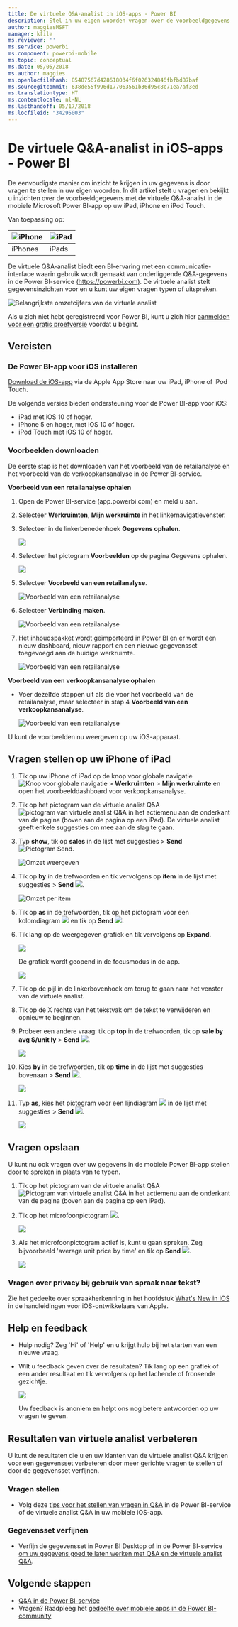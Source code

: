 ```yaml
---
title: De virtuele Q&A-analist in iOS-apps - Power BI
description: Stel in uw eigen woorden vragen over de voorbeeldgegevens aan de virtuele Q&A-analist in de mobiele Power BI-app op uw iOS-apparaat.
author: maggiesMSFT
manager: kfile
ms.reviewer: ''
ms.service: powerbi
ms.component: powerbi-mobile
ms.topic: conceptual
ms.date: 05/05/2018
ms.author: maggies
ms.openlocfilehash: 85487567d428618034f6f026324846fbfbd87baf
ms.sourcegitcommit: 638de55f996d177063561b36d95c8c71ea7af3ed
ms.translationtype: HT
ms.contentlocale: nl-NL
ms.lasthandoff: 05/17/2018
ms.locfileid: "34295003"
---
```

# <a name="qa-virtual-analyst-in-ios-apps---power-bi"></a>De virtuele Q&A-analist in iOS-apps - Power BI

De eenvoudigste manier om inzicht te krijgen in uw gegevens is door vragen te stellen in uw eigen woorden. In dit artikel stelt u vragen en bekijkt u inzichten over de voorbeeldgegevens met de virtuele Q&A-analist in de mobiele Microsoft Power BI-app op uw iPad, iPhone en iPod Touch. 

Van toepassing op:

| ![iPhone](media/mobile-apps-ios-qna/iphone-logo-50-px.png) | ![iPad](media/mobile-apps-ios-qna/ipad-logo-50-px.png) |
|:--- |:--- |
| iPhones |iPads |

De virtuele Q&A-analist biedt een BI-ervaring met een communicatie-interface waarin gebruik wordt gemaakt van onderliggende Q&A-gegevens in de Power BI-service [(https://powerbi.com)](https://powerbi.com). De virtuele analist stelt gegevensinzichten voor en u kunt uw eigen vragen typen of uitspreken.

![Belangrijkste omzetcijfers van de virtuele analist](media/mobile-apps-ios-qna/power-bi-ios-q-n-a-top-sale-intro.png)

Als u zich niet hebt geregistreerd voor Power BI, kunt u zich hier [aanmelden voor een gratis proefversie](https://app.powerbi.com/signupredirect?pbi_source=web) voordat u begint.

## <a name="prerequisites"></a>Vereisten

### <a name="install-the-power-bi-for-ios-app"></a>De Power BI-app voor iOS installeren
[Download de iOS-app](http://go.microsoft.com/fwlink/?LinkId=522062 "De iPhone-app downloaden") via de Apple App Store naar uw iPad, iPhone of iPod Touch.

De volgende versies bieden ondersteuning voor de Power BI-app voor iOS:
- iPad met iOS 10 of hoger.
- iPhone 5 en hoger, met iOS 10 of hoger. 
- iPod Touch met iOS 10 of hoger.

### <a name="download-samples"></a>Voorbeelden downloaden
De eerste stap is het downloaden van het voorbeeld van de retailanalyse en het voorbeeld van de verkoopkansanalyse in de Power BI-service.

**Voorbeeld van een retailanalyse ophalen**

1. Open de Power BI-service (app.powerbi.com) en meld u aan.

2. Selecteer **Werkruimten**, **Mijn werkruimte** in het linkernavigatievenster.

3. Selecteer in de linkerbenedenhoek **Gegevens ophalen**.
   
    ![](media/mobile-apps-ios-qna/power-bi-get-data.png)

3. Selecteer het pictogram **Voorbeelden** op de pagina Gegevens ophalen.
   
   ![](media/mobile-apps-ios-qna/power-bi-samples-icon.png)

4. Selecteer **Voorbeeld van een retailanalyse**.
 
    ![Voorbeeld van een retailanalyse](media/mobile-apps-ios-qna/power-bi-rs.png)
 
8. Selecteer **Verbinding maken**.  
  
   ![Voorbeeld van een retailanalyse](media/mobile-apps-ios-qna/retail16.png)
   
5. Het inhoudspakket wordt geïmporteerd in Power BI en er wordt een nieuw dashboard, nieuw rapport en een nieuwe gegevensset toegevoegd aan de huidige werkruimte.
   
   ![Voorbeeld van een retailanalyse](media/mobile-apps-ios-qna/power-bi-service-retail-sample.png)

**Voorbeeld van een verkoopkansanalyse ophalen**

- Voer dezelfde stappen uit als die voor het voorbeeld van de retailanalyse, maar selecteer in stap 4 **Voorbeeld van een verkoopkansanalyse**.

    ![Voorbeeld van een retailanalyse](media/mobile-apps-ios-qna/power-bi-oa.png)
  
U kunt de voorbeelden nu weergeven op uw iOS-apparaat.

## <a name="try-asking-questions-on-your-iphone-or-ipad"></a>Vragen stellen op uw iPhone of iPad
1. Tik op uw iPhone of iPad op de knop voor globale navigatie ![Knop voor globale navigatie](media/mobile-ipad-app-get-started/power-bi-iphone-global-nav-button.png) > **Werkruimten** > **Mijn werkruimte** en open het voorbeelddashboard voor verkoopkansanalyse.

2. Tik op het pictogram van de virtuele analist Q&A ![pictogram van virtuele analist Q&A](media/mobile-apps-ios-qna/power-bi-ios-q-n-a-icon.png) in het actiemenu aan de onderkant van de pagina (boven aan de pagina op een iPad).
     De virtuele analist geeft enkele suggesties om mee aan de slag te gaan.
3. Typ **show**, tik op **sales** in de lijst met suggesties > **Send** ![Pictogram Send](media/mobile-apps-ios-qna/power-bi-ios-qna-send-icon.png).

    ![Omzet weergeven](media/mobile-apps-ios-qna/power-bi-ios-q-n-a-show-sales.png)
4. Tik op **by** in de trefwoorden en tik vervolgens op **item** in de lijst met suggesties > **Send** ![](media/mobile-apps-ios-qna/power-bi-ios-qna-send-icon.png).

    ![Omzet per item](media/mobile-apps-ios-qna/power-bi-ios-q-n-a-sale-by-item.png)
5. Tik op **as** in de trefwoorden, tik op het pictogram voor een kolomdiagram ![](media/mobile-apps-ios-qna/power-bi-ios-q-n-a-column-chart-icon.png) en tik op **Send** ![](media/mobile-apps-ios-qna/power-bi-ios-qna-send-icon.png).
6. Tik lang op de weergegeven grafiek en tik vervolgens op **Expand**.

    ![](media/mobile-apps-ios-qna/power-bi-ios-q-n-a-tap-expand-feedback.png)

    De grafiek wordt geopend in de focusmodus in de app.

    ![](media/mobile-apps-ios-qna/power-bi-ios-q-n-a-expanded-chart.png)
7. Tik op de pijl in de linkerbovenhoek om terug te gaan naar het venster van de virtuele analist.
8. Tik op de X rechts van het tekstvak om de tekst te verwijderen en opnieuw te beginnen.
9. Probeer een andere vraag: tik op **top** in de trefwoorden, tik op **sale by avg $/unit ly** > **Send** ![](media/mobile-apps-ios-qna/power-bi-ios-qna-send-icon.png).

    ![](media/mobile-apps-ios-qna/power-bi-ios-q-n-a-top-sale-2.png)
10. Kies **by** in de trefwoorden, tik op **time** in de lijst met suggesties bovenaan > **Send** ![](media/mobile-apps-ios-qna/power-bi-ios-qna-send-icon.png).

     ![](media/mobile-apps-ios-qna/power-bi-ios-q-n-a-top-sale-by-time.png)
11. Typ **as**, kies het pictogram voor een lijndiagram ![](media/mobile-apps-ios-qna/power-bi-ios-q-n-a-line-chart-icon.png) in de lijst met suggesties > **Send** ![](media/mobile-apps-ios-qna/power-bi-ios-qna-send-icon.png).

    ![](media/mobile-apps-ios-qna/power-bi-ios-q-n-a-top-sale-as-line.png)

## <a name="try-saying-your-questions"></a>Vragen opslaan
U kunt nu ook vragen over uw gegevens in de mobiele Power BI-app stellen door te spreken in plaats van te typen.

1. Tik op het pictogram van de virtuele analist Q&A ![Pictogram van virtuele analist Q&A](media/mobile-apps-ios-qna/power-bi-ios-q-n-a-icon.png) in het actiemenu aan de onderkant van de pagina (boven aan de pagina op een iPad).
2. Tik op het microfoonpictogram ![](media/mobile-apps-ios-qna/power-bi-ios-qna-mic-icon.png).

    ![](media/mobile-apps-ios-qna/power-bi-ios-qna-mic-on.png)

1. Als het microfoonpictogram actief is, kunt u gaan spreken. Zeg bijvoorbeeld 'average unit price by time' en tik op **Send** ![](media/mobile-apps-ios-qna/power-bi-ios-qna-send-icon.png).

    ![](media/mobile-apps-ios-qna/power-bi-ios-qna-speech-complete.png)

### <a name="questions-about-privacy-when-using-speech-to-text"></a>Vragen over privacy bij gebruik van spraak naar tekst?
Zie het gedeelte over spraakherkenning in het hoofdstuk [What's New in iOS](https://go.microsoft.com/fwlink/?linkid=845624) in de handleidingen voor iOS-ontwikkelaars van Apple.

## <a name="help-and-feedback"></a>Help en feedback
* Hulp nodig? Zeg 'Hi' of 'Help' en u krijgt hulp bij het starten van een nieuwe vraag.
* Wilt u feedback geven over de resultaten? Tik lang op een grafiek of een ander resultaat en tik vervolgens op het lachende of fronsende gezichtje.

    ![](media/mobile-apps-ios-qna/power-bi-ios-q-n-a-tap-feedback.png)

    Uw feedback is anoniem en helpt ons nog betere antwoorden op uw vragen te geven.

## <a name="enhance-your-qa-virtual-analyst-results"></a>Resultaten van virtuele analist verbeteren
U kunt de resultaten die u en uw klanten van de virtuele analist Q&A krijgen voor een gegevensset verbeteren door meer gerichte vragen te stellen of door de gegevensset verfijnen.

### <a name="how-to-ask-questions"></a>Vragen stellen
* Volg deze [tips voor het stellen van vragen in Q&A](service-q-and-a-tips.md) in de Power BI-service of de virtuele analist Q&A in uw mobiele iOS-app.

### <a name="how-to-enhance-the-dataset"></a>Gegevensset verfijnen
* Verfijn de gegevensset in Power BI Desktop of in de Power BI-service [om uw gegevens goed te laten werken met Q&A en de virtuele analist Q&A](service-prepare-data-for-q-and-a.md).

## <a name="next-steps"></a>Volgende stappen
* [Q&A in de Power BI-service](power-bi-q-and-a.md)
* Vragen? Raadpleeg het [gedeelte over mobiele apps in de Power BI-community](https://go.microsoft.com/fwlink/?linkid=839277)

